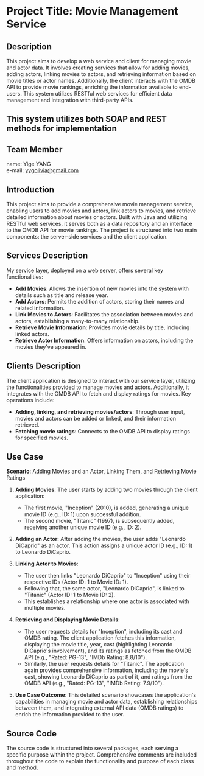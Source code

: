 # Project Title: Movie Management Service

## Description    
This project aims to develop a web service and client for managing movie and actor data. It involves creating services that allow for adding movies, adding actors, linking movies to actors, and retrieving information based on movie titles or actor names. Additionally, the client interacts with the OMDB API to provide movie rankings, enriching the information available to end-users. This system utilizes RESTful web services for efficient data management and integration with third-party APIs.

## This system utilizes both SOAP and REST methods for implementation


## Team Member
name: Yige YANG   
e-mail: yygolivia@gmail.com

## Introduction
This project aims to provide a comprehensive movie management service, enabling users to add movies and actors, link actors to movies, and retrieve detailed information about movies or actors. Built with Java and utilizing RESTful web services, it serves both as a data repository and an interface to the OMDB API for movie rankings. The project is structured into two main components: the server-side services and the client application.

## Services Description
My service layer, deployed on a web server, offers several key functionalities:
- **Add Movies**: Allows the insertion of new movies into the system with details such as title and release year.
- **Add Actors**: Permits the addition of actors, storing their names and related information.
- **Link Movies to Actors**: Facilitates the association between movies and actors, establishing a many-to-many relationship.
- **Retrieve Movie Information**: Provides movie details by title, including linked actors.
- **Retrieve Actor Information**: Offers information on actors, including the movies they've appeared in.

## Clients Description
The client application is designed to interact with our service layer, utilizing the functionalities provided to manage movies and actors. Additionally, it integrates with the OMDB API to fetch and display ratings for movies. Key operations include:
- **Adding, linking, and retrieving movies/actors**: Through user input, movies and actors can be added or linked, and their information retrieved.
- **Fetching movie ratings**: Connects to the OMDB API to display ratings for specified movies.

##  Use Case
**Scenario**: Adding Movies and an Actor, Linking Them, and Retrieving Movie Ratings

1. **Adding Movies**: The user starts by adding two movies through the client application:
   - The first movie, "Inception" (2010), is added, generating a unique movie ID (e.g., ID: 1) upon successful addition.
   - The second movie, "Titanic" (1997), is subsequently added, receiving another unique movie ID (e.g., ID: 2).

2. **Adding an Actor**: After adding the movies, the user adds "Leonardo DiCaprio" as an actor. This action assigns a unique actor ID (e.g., ID: 1) to Leonardo DiCaprio.

3. **Linking Actor to Movies**:
   - The user then links "Leonardo DiCaprio" to "Inception" using their respective IDs (Actor ID: 1 to Movie ID: 1).
   - Following that, the same actor, "Leonardo DiCaprio", is linked to "Titanic" (Actor ID: 1 to Movie ID: 2).
   - This establishes a relationship where one actor is associated with multiple movies.

4. **Retrieving and Displaying Movie Details**:
   - The user requests details for "Inception", including its cast and OMDB rating. The client application fetches this information, displaying the movie title, year, cast (highlighting Leonardo DiCaprio's involvement), and its ratings as fetched from the OMDB API (e.g., "Rated: PG-13", "IMDb Rating: 8.8/10").
   - Similarly, the user requests details for "Titanic". The application again provides comprehensive information, including the movie's cast, showing Leonardo DiCaprio as part of it, and ratings from the OMDB API (e.g., "Rated: PG-13", "IMDb Rating: 7.9/10").

5. **Use Case Outcome**: This detailed scenario showcases the application's capabilities in managing movie and actor data, establishing relationships between them, and integrating external API data (OMDB ratings) to enrich the information provided to the user.


## Source Code
The source code is structured into several packages, each serving a specific purpose within the project. Comprehensive comments are included throughout the code to explain the functionality and purpose of each class and method.
